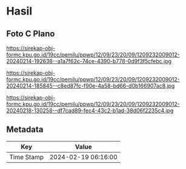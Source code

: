 # Hasil

## Foto C Plano

https://sirekap-obj-formc.kpu.go.id/19cc/pemilu/ppwp/12/09/23/20/09/1209232009012-20240214-192638--a1a7f62c-74ce-4390-b778-0d9f3f5cfebc.jpg

https://sirekap-obj-formc.kpu.go.id/19cc/pemilu/ppwp/12/09/23/20/09/1209232009012-20240214-185845--c8ed87fc-f90e-4a58-bd66-d0b166907ac8.jpg

https://sirekap-obj-formc.kpu.go.id/19cc/pemilu/ppwp/12/09/23/20/09/1209232009012-20240218-130258--df7cad89-fec4-43c2-b1ad-38d06f2235c4.jpg


## Metadata

| Key        | Value               |
| ---------- | ------------------- |
| Time Stamp | 2024-02-19 06:16:00 |



